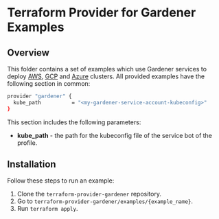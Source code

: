 # Terraform Provider for Gardener Examples

## Overview

This folder contains a set of examples which use Gardener services to deploy [AWS](https://github.com/kyma-incubator/terraform-provider-gardener/tree/master/examples/aws), [GCP](https://github.com/kyma-incubator/terraform-provider-gardener/tree/master/examples/gcp) and [Azure](https://github.com/kyma-incubator/terraform-provider-gardener/tree/master/examples/azure) clusters. All provided examples have the following section in common:

```bash
provider "gardener" {
  kube_path          = "<my-gardener-service-account-kubeconfig>"
}
```
This section includes the following parameters:
* **kube_path** - the path for the kubeconfig file of the service bot of the profile. 

## Installation

Follow these steps to run an example:

1. Clone the `terraform-provider-gardener` repository.
2. Go to `terraform-provider-gardener/examples/{example_name}`.
3. Run `terraform apply`.

